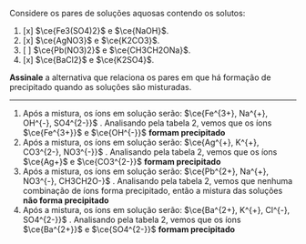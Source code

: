 Considere os pares de soluções aquosas contendo os solutos:

1. [x] $\ce{Fe3(SO4)2}$ e $\ce{NaOH}$.
2. [x] $\ce{AgNO3}$ e $\ce{K2CO3}$.
3. [ ] $\ce{Pb(NO3)2}$ e $\ce{CH3CH2ONa}$.
4. [x] $\ce{BaCl2}$ e $\ce{K2SO4}$.

**Assinale** a alternativa que relaciona os pares em que há formação de precipitado quando as soluções são misturadas.

---

1. Após a mistura, os íons em solução serão: $\ce{Fe^{3+}, Na^{+}, OH^{-}, SO4^{2-}}$ . Analisando pela tabela 2, vemos que os íons $\ce{Fe^{3+}}$ e $\ce{OH^{-}}$ **formam precipitado**
2. Após a mistura, os íons em solução serão: $\ce{Ag^{+}, K^{+}, CO3^{2-}, NO3^{-}}$ . Analisando pela tabela 2, vemos que os íons $\ce{Ag+}$ e $\ce{CO3^{2-}}$ **formam precipitado**
3. Após a mistura, os íons em solução serão: $\ce{Pb^{2+}, Na^{+}, NO3^{-}, CH3CH2O-}$ . Analisando pela tabela 2, vemos que nenhuma combinação de íons forma precipitado, então a mistura das soluções **não forma precipitado** 
4. Após a mistura, os íons em solução serão: $\ce{Ba^{2+}, K^{+}, Cl^{-}, SO4^{2-}}$ . Analisando pela tabela 2, vemos que os íons $\ce{Ba^{2+}}$ e $\ce{SO4^{2-}}$ **formam precipitado** 
